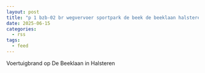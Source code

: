 ```yaml
---
layout: post
title: "p 1 bzb-02 br wegvervoer sportpark de beek de beeklaan halsteren 201532"
date: 2025-06-15
categories: 
  - rss
tags: 
  - feed
---
```


Voertuigbrand op De Beeklaan in Halsteren
